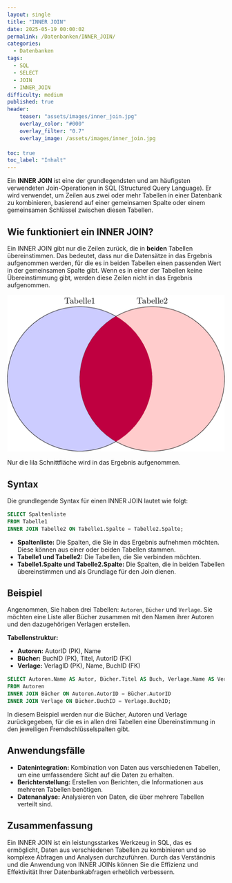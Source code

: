 ```yaml
---
layout: single
title: "INNER JOIN"
date: 2025-05-19 00:00:02
permalink: /Datenbanken/INNER_JOIN/
categories:
  - Datenbanken
tags:
  - SQL
  - SELECT
  - JOIN
  - INNER_JOIN
difficulty: medium
published: true
header:
    teaser: "assets/images/inner_join.jpg"
    overlay_color: "#000"
    overlay_filter: "0.7"
    overlay_image: /assets/images/inner_join.jpg

toc: true
toc_label: "Inhalt"
---
```


Ein **INNER JOIN** ist eine der grundlegendsten und am häufigsten verwendeten Join-Operationen in SQL (Structured Query Language). Er wird verwendet, um Zeilen aus zwei oder mehr Tabellen in einer Datenbank zu kombinieren, basierend auf einer gemeinsamen Spalte oder einem gemeinsamen Schlüssel zwischen diesen Tabellen.

## Wie funktioniert ein INNER JOIN?



Ein INNER JOIN gibt nur die Zeilen zurück, die in **beiden** Tabellen übereinstimmen. Das bedeutet, dass nur die Datensätze in das Ergebnis aufgenommen werden, für die es in beiden Tabellen einen passenden Wert in der gemeinsamen Spalte gibt. Wenn es in einer der Tabellen keine Übereinstimmung gibt, werden diese Zeilen nicht in das Ergebnis aufgenommen. 

![venn_diagramm](../../assets/images/venn.png)

Nur die lila Schnittfläche wird in das Ergebnis aufgenommen.

## Syntax

Die grundlegende Syntax für einen INNER JOIN lautet wie folgt:

```sql
SELECT Spaltenliste
FROM Tabelle1
INNER JOIN Tabelle2 ON Tabelle1.Spalte = Tabelle2.Spalte;
```

- **Spaltenliste:** Die Spalten, die Sie in das Ergebnis aufnehmen möchten. Diese können aus einer oder beiden Tabellen stammen.
- **Tabelle1 und Tabelle2:** Die Tabellen, die Sie verbinden möchten.
- **Tabelle1.Spalte und Tabelle2.Spalte:** Die Spalten, die in beiden Tabellen übereinstimmen und als Grundlage für den Join dienen.

## Beispiel

Angenommen, Sie haben drei Tabellen: `Autoren`, `Bücher` und `Verlage`. Sie möchten eine Liste aller Bücher zusammen mit den Namen ihrer Autoren und den dazugehörigen Verlagen erstellen.

**Tabellenstruktur:**

- **Autoren:** AutorID (PK), Name
- **Bücher:** BuchID (PK), Titel, AutorID (FK)
- **Verlage:** VerlagID (PK), Name, BuchID (FK)

```sql
SELECT Autoren.Name AS Autor, Bücher.Titel AS Buch, Verlage.Name AS Verlag
FROM Autoren
INNER JOIN Bücher ON Autoren.AutorID = Bücher.AutorID
INNER JOIN Verlage ON Bücher.BuchID = Verlage.BuchID;
```

In diesem Beispiel werden nur die Bücher, Autoren und Verlage zurückgegeben, für die es in allen drei Tabellen eine Übereinstimmung in den jeweiligen Fremdschlüsselspalten gibt.

## Anwendungsfälle

- **Datenintegration:** Kombination von Daten aus verschiedenen Tabellen, um eine umfassendere Sicht auf die Daten zu erhalten.
- **Berichterstellung:** Erstellen von Berichten, die Informationen aus mehreren Tabellen benötigen.
- **Datenanalyse:** Analysieren von Daten, die über mehrere Tabellen verteilt sind.

## Zusammenfassung

Ein INNER JOIN ist ein leistungsstarkes Werkzeug in SQL, das es ermöglicht, Daten aus verschiedenen Tabellen zu kombinieren und so komplexe Abfragen und Analysen durchzuführen. Durch das Verständnis und die Anwendung von INNER JOINs können Sie die Effizienz und Effektivität Ihrer Datenbankabfragen erheblich verbessern.
